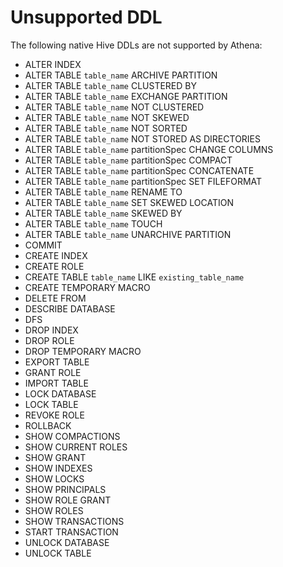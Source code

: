 # Unsupported DDL<a name="unsupported-ddl"></a>

The following native Hive DDLs are not supported by Athena:
+ ALTER INDEX
+ ALTER TABLE `table_name` ARCHIVE PARTITION
+ ALTER TABLE `table_name` CLUSTERED BY
+ ALTER TABLE `table_name` EXCHANGE PARTITION
+ ALTER TABLE `table_name` NOT CLUSTERED
+ ALTER TABLE `table_name` NOT SKEWED
+ ALTER TABLE `table_name` NOT SORTED
+ ALTER TABLE `table_name` NOT STORED AS DIRECTORIES
+ ALTER TABLE `table_name` partitionSpec CHANGE COLUMNS
+ ALTER TABLE `table_name` partitionSpec COMPACT
+ ALTER TABLE `table_name` partitionSpec CONCATENATE
+ ALTER TABLE `table_name` partitionSpec SET FILEFORMAT
+ ALTER TABLE `table_name` RENAME TO
+ ALTER TABLE `table_name` SET SKEWED LOCATION
+ ALTER TABLE `table_name` SKEWED BY
+ ALTER TABLE `table_name` TOUCH
+ ALTER TABLE `table_name` UNARCHIVE PARTITION
+ COMMIT
+ CREATE INDEX
+ CREATE ROLE
+ CREATE TABLE `table_name` LIKE `existing_table_name` 
+ CREATE TEMPORARY MACRO
+ DELETE FROM
+ DESCRIBE DATABASE
+ DFS
+ DROP INDEX
+ DROP ROLE
+ DROP TEMPORARY MACRO
+ EXPORT TABLE
+ GRANT ROLE
+ IMPORT TABLE
+ LOCK DATABASE
+ LOCK TABLE
+ REVOKE ROLE
+ ROLLBACK
+ SHOW COMPACTIONS
+ SHOW CURRENT ROLES
+ SHOW GRANT
+ SHOW INDEXES
+ SHOW LOCKS
+ SHOW PRINCIPALS
+ SHOW ROLE GRANT
+ SHOW ROLES
+ SHOW TRANSACTIONS
+ START TRANSACTION
+ UNLOCK DATABASE
+ UNLOCK TABLE